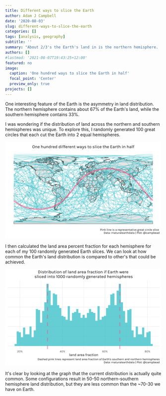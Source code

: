 ```yaml
---
title: Different ways to slice the Earth
author: Adam J Campbell
date: '2020-08-03'
slug: different-ways-to-slice-the-earth
categories: []
tags: [analysis, geography] 
subtitle: ''
summary: "About 2/3's the Earth's land in is the northern hemisphere.  How would that change if the equator were in a different location"
authors: []
#lastmod: '2021-08-07T19:43:25+12:00'
featured: no
image:
  caption: 'One hundred ways to slice the Earth in half'
  focal_point: 'Center'
  preview_only: true
projects: []
---
```

One interesting feature of the Earth is the asymmetry in land distribution.  The northern hemisphere contains about 67% of the Earth's land, while the southern hemisphere contains 33%. 

I was wondering if the distribution of land across the northern and southern hemispheres was unique.  To explore this, I randomly generated 100 great circles that each cut the Earth into 2 equal hemispheres. 


![](one_hundred_slices.png)

I then calculated the land area percent fraction for each hemisphere for each of my 100 randomly generated Earth slices.  We can look at how common the Earth's land distribution is compared to other's that could be achieved.


![](hemisphere_dist.png)


It's clear by looking at the graph that the current distribution is actually quite common.  Some configurations result in 50-50 northern-southern hemisphere land distribution, but they are less common than the ~70-30 we have on Earth.  
